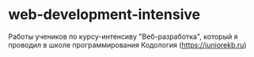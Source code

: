 # web-development-intensive
Работы учеников по курсу-интенсиву "Веб-разработка", который я проводил в школе программирования Кодология (https://juniorekb.ru)

